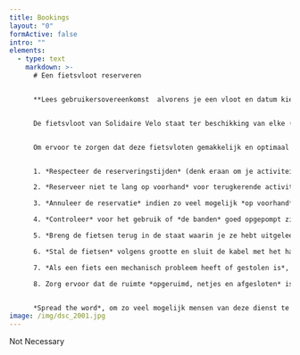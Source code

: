 ```yaml
---
title: Bookings
layout: "0"
formActive: false
intro: ""
elements:
  - type: text
    markdown: >-
      # Een fietsvloot reserveren


      **Lees gebruikersovereenkomst  alvorens je een vloot en datum kiest.**


      De fietsvloot van Solidaire Velo staat ter beschikking van elke (socio-)culturele vereniging die zich inzet voor de gezondheid en de sociale cohesie van een kansarm publiek en actief is in het Brussels Gewest. De fietsen zijn gratis beschikbaar om te léren fietsen of voor een fietstocht in groep.


      Om ervoor te zorgen dat deze fietsvloten gemakkelijk en optimaal gebruikt kunnen worden, vragen we het volgende:


      1. *Respecteer de reserveringstijden* (denk eraan om je activiteit iets eerder af te ronden zodat je tijd hebt om de fietsen netjes te stallen). Je kan fietsen reserveren voor een hele dag, een ochtend of een middag. Let op de openings- en sluitingstijden van de verschillende locaties.

      2. *Reserveer niet te lang op voorhand* voor terugkerende activiteiten (max. drie maanden) om alle partnerverenigingen de kans te geven van de dienst gebruik te maken.

      3. *Annuleer de reservatie* indien zo veel mogelijk *op voorhand* (minimaal één week) om het tijdslot vrij te maken voor een andere vereniging.

      4. *Controleer* voor het gebruik of *de banden* goed opgepompt zijn, of *de zadels* op de juiste hoogte staan en of *de remmen* goed werken.

      5. *Breng de fietsen terug in de staat waarin je ze hebt uitgeleend* (check de bandenspanning en pomp wat bij indien nodig, check de positie en de stabiliteit van het zadel en het stuur, enz.)

      6. *Stal de fietsen* volgens grootte en sluit de kabel met het hangslot.

      7. *Als een fiets een mechanisch probleem heeft of gestolen is*, meld dit dan per mail aan velosolidaire@cyclo.org en zet de fiets op de plek die voorzien is voor fietsen die hersteld moeten worden.

      8. Zorg ervoor dat de ruimte *opgeruimd, netjes en afgesloten* is wanneer je weggaat.


      *Spread the word*, om zo veel mogelijk mensen van deze dienst te laten genieten !
image: /img/dsc_2001.jpg
---
```

Not Necessary

